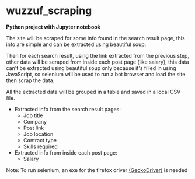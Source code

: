 # wuzzuf_scraping
**Python project with Jupyter notebook**

The site will be scraped for some info found in the search result page, this info are simple and can be extracted using beautiful soup.

Then for each search result, using the link extracted from the previous step, other data will be scraped from inside each post page (like salary), this data can't be extracted using beautiful soup only because it's filled in using JavaScript, so selenium will be used to run a bot browser and load the site then scrap the data.

All the extracted data will be grouped in a table and saved in a local CSV file.

- Extracted info from the search result pages:
  - Job title
  - Company
  - Post link
  - Job location
  - Contract type
  - Skills required
- Extracted info from inside each post page:
  - Salary

Note: To run selenium, an exe for the firefox driver <a href=https://github.com/mozilla/geckodriver/releases>(GeckoDriver)</a> is needed
